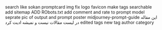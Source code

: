 search like sokan
promptcard img fix
logo
favicon
make tags searchable
add sitemap
ADD RObots.txt
add comment and rate to prompt model
seprate pic of output and prompt poster
midjourney-prompt-guide این مقاله در لیست مقالات نیست و نمیشه ادیت کرد
edited tags
new tag 
author
category
